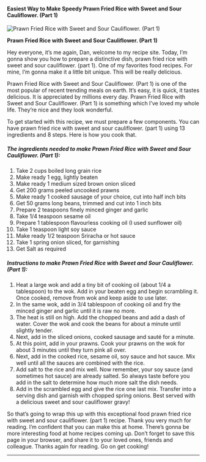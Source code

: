             

#### Easiest Way to Make Speedy Prawn Fried Rice with Sweet and Sour Cauliflower. (Part 1)

![Prawn Fried Rice with Sweet and Sour Cauliflower. (Part 1)](https://img-global.cpcdn.com/recipes/6e1ac204ad9218d9/751x532cq70/prawn-fried-rice-with-sweet-and-sour-cauliflower-part-1-recipe-main-photo.jpg)

**Prawn Fried Rice with Sweet and Sour Cauliflower. (Part 1)**

Hey everyone, it’s me again, Dan, welcome to my recipe site. Today, I’m gonna show you how to prepare a distinctive dish, prawn fried rice with sweet and sour cauliflower. (part 1). One of my favorites food recipes. For mine, I’m gonna make it a little bit unique. This will be really delicious.

Prawn Fried Rice with Sweet and Sour Cauliflower. (Part 1) is one of the most popular of recent trending meals on earth. It’s easy, it is quick, it tastes delicious. It is appreciated by millions every day. Prawn Fried Rice with Sweet and Sour Cauliflower. (Part 1) is something which I’ve loved my whole life. They’re nice and they look wonderful.

To get started with this recipe, we must prepare a few components. You can have prawn fried rice with sweet and sour cauliflower. (part 1) using 13 ingredients and 8 steps. Here is how you cook that.

##### The ingredients needed to make Prawn Fried Rice with Sweet and Sour Cauliflower. (Part 1):

1.  Take 2 cups boiled long grain rice
2.  Make ready 1 egg, lightly beaten
3.  Make ready 1 medium sized brown onion sliced
4.  Get 200 grams peeled uncooked prawns
5.  Make ready 1 cooked sausage of your choice, cut into half inch bits
6.  Get 50 grams long beans, trimmed and cut into 1 inch bits
7.  Prepare 2 teaspoons finely minced ginger and garlic
8.  Take 1/4 teaspoon sesame oil
9.  Prepare 1 tablespoon flavourless cooking oil (I used sunflower oil)
10.  Take 1 teaspoon light soy sauce
11.  Make ready 1/2 teaspoon Sriracha or hot sauce
12.  Take 1 spring onion sliced, for garnishing
13.  Get Salt as required

##### Instructions to make Prawn Fried Rice with Sweet and Sour Cauliflower. (Part 1):

1.  Heat a large wok and add a tiny bit of cooking oil (about 1/4 a tablespoon) to the wok. Add in your beaten egg and begin scrambling it. Once cooked, remove from wok and keep aside to use later.
2.  In the same wok, add in 3/4 tablespoon of cooking oil and fry the minced ginger and garlic until it is raw no more.
3.  The heat is still on high. Add the chopped beans and add a dash of water. Cover the wok and cook the beans for about a minute until slightly tender.
4.  Next, add in the sliced onions, cooked sausage and sauté for a minute.
5.  At this point, add in your prawns. Cook your prawns on the wok for about 3 minutes until they turn pink all over.
6.  Next, add in the cooked rice, sesame oil, soy sauce and hot sauce. Mix well until all the sauces are combined with the rice.
7.  Add salt to the rice and mix well. Now remember, your soy sauce (and sometimes hot sauce) are already salted. So always taste before you add in the salt to determine how much more salt the dish needs.
8.  Add in the scrambled egg and give the rice one last mix. Transfer into a serving dish and garnish with chopped spring onions. Best served with a delicious sweet and sour cauliflower gravy!

So that’s going to wrap this up with this exceptional food prawn fried rice with sweet and sour cauliflower. (part 1) recipe. Thank you very much for reading. I’m confident that you can make this at home. There’s gonna be more interesting food at home recipes coming up. Don’t forget to save this page in your browser, and share it to your loved ones, friends and colleague. Thanks again for reading. Go on get cooking!

* * *